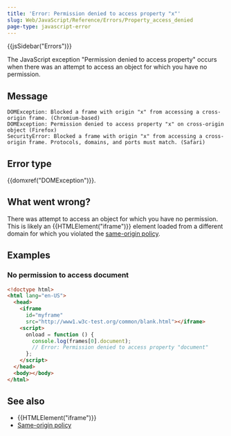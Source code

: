 ```yaml
---
title: 'Error: Permission denied to access property "x"'
slug: Web/JavaScript/Reference/Errors/Property_access_denied
page-type: javascript-error
---
```


{{jsSidebar("Errors")}}

The JavaScript exception "Permission denied to access property" occurs when there was
an attempt to access an object for which you have no permission.

## Message

```plain
DOMException: Blocked a frame with origin "x" from accessing a cross-origin frame. (Chromium-based)
DOMException: Permission denied to access property "x" on cross-origin object (Firefox)
SecurityError: Blocked a frame with origin "x" from accessing a cross-origin frame. Protocols, domains, and ports must match. (Safari)
```

## Error type

{{domxref("DOMException")}}.

## What went wrong?

There was attempt to access an object for which you have no permission. This is likely
an {{HTMLElement("iframe")}} element loaded from a different domain for which you
violated the [same-origin policy](/Web/Security/Same-origin_policy).

## Examples

### No permission to access document

```html
<!doctype html>
<html lang="en-US">
  <head>
    <iframe
      id="myframe"
      src="http://www1.w3c-test.org/common/blank.html"></iframe>
    <script>
      onload = function () {
        console.log(frames[0].document);
        // Error: Permission denied to access property "document"
      };
    </script>
  </head>
  <body></body>
</html>
```

## See also

- {{HTMLElement("iframe")}}
- [Same-origin policy](/Web/Security/Same-origin_policy)
